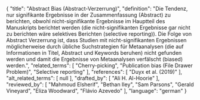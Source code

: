 {
    "title": "Abstract Bias (Abstract-Verzerrung)",
    "definition": "Die Tendenz, nur signifikante Ergebnisse in der Zusammenfassung (Abstract) zu berichten, obwohl nicht-signifikante Ergebnisse im Hauptteil des Manuskripts berichtet werden (die nicht-signifikanten Ergebnisse gar nicht zu berichten wäre selektives Berichten (selective reporting)). Die Folge von Abstract Verzerrung ist, dass Studien mit nicht-signifikanten Ergebnissen möglicherweise durch übliche Suchstrategien für Metaanalysen (die auf Informationen in Titel, Abstract und Keywords beruhen) nicht gefunden werden und damit die Ergebnisse von Metaanalysen verfälscht (biased) werden.",
    "related_terms": [
        "Cherry-picking",
        "Publication bias (File Drawer Problem)",
        "Selective reporting"
    ],
    "references": [
        "Duyx et al. (2019)"
    ],
    "alt_related_terms": [
        null
    ],
    "drafted_by": [
        "Ali H. Al-Hoorie"
    ],
    "reviewed_by": [
        "Mahmoud Elsherif",
        "Bethan Iley",
        "Sam Parsons",
        "Gerald Vineyard",
        "Eliza Woodward",
        "Flávio Azevedo"
    ],
    "language": "german"
}
